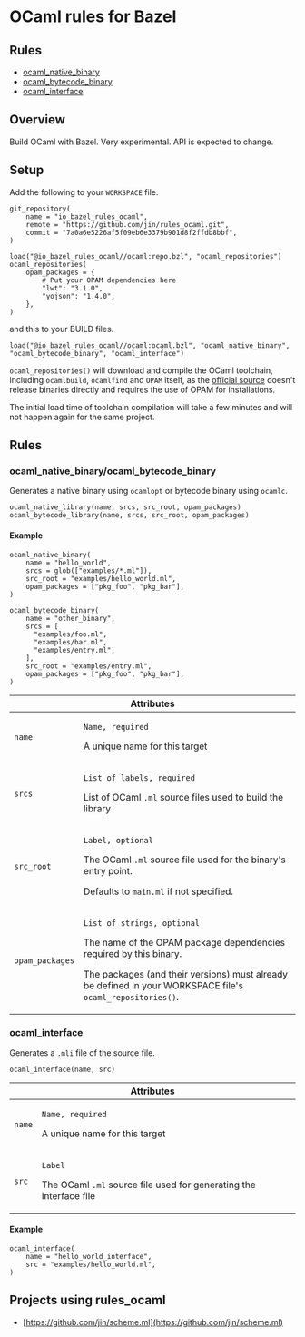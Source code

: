 # OCaml rules for Bazel

## Rules

* [ocaml_native_binary](#ocaml_native_binary/ocaml_bytecode_binary)
* [ocaml_bytecode_binary](#ocaml_native_binary/ocaml_bytecode_binary)
* [ocaml_interface](#ocaml_interface)

## Overview

Build OCaml with Bazel. Very experimental. API is expected to change.

## Setup

Add the following to your `WORKSPACE` file.

```bzl
git_repository(
    name = "io_bazel_rules_ocaml",
    remote = "https://github.com/jin/rules_ocaml.git",
    commit = "7a0a6e5226af5f09eb6e3379b901d8f2ffdb8bbf",
)

load("@io_bazel_rules_ocaml//ocaml:repo.bzl", "ocaml_repositories")
ocaml_repositories(
    opam_packages = {
        # Put your OPAM dependencies here
        "lwt": "3.1.0",
        "yojson": "1.4.0",
    },
)
```

and this to your BUILD files.

```bzl
load("@io_bazel_rules_ocaml//ocaml:ocaml.bzl", "ocaml_native_binary", "ocaml_bytecode_binary", "ocaml_interface")
```

`ocaml_repositories()` will download and compile the OCaml toolchain, including `ocamlbuild`, `ocamlfind` and `OPAM` itself, as the [official source](https://caml.inria.fr/download.en.html) doesn't release binaries directly and requires the use of OPAM for installations. 

The initial load time of toolchain compilation will take a few minutes and will not happen again for the same project.


## Rules

### ocaml_native_binary/ocaml_bytecode_binary

Generates a native binary using `ocamlopt` or bytecode binary using `ocamlc`.

```bzl
ocaml_native_library(name, srcs, src_root, opam_packages)
ocaml_bytecode_library(name, srcs, src_root, opam_packages)
```

#### Example

```bzl
ocaml_native_binary(
    name = "hello_world",
    srcs = glob(["examples/*.ml"]),
    src_root = "examples/hello_world.ml",
    opam_packages = ["pkg_foo", "pkg_bar"],
)

ocaml_bytecode_binary(
    name = "other_binary",
    srcs = [
      "examples/foo.ml",
      "examples/bar.ml",
      "examples/entry.ml",
    ],
    src_root = "examples/entry.ml",
    opam_packages = ["pkg_foo", "pkg_bar"],
)
```

<table class="table table-condensed table-bordered table-params">
  <colgroup>
    <col class="col-param" />
    <col class="param-description" />
  </colgroup>
  <thead>
    <tr>
      <th colspan="2">Attributes</th>
    </tr>
  </thead>
  <tbody>
    <tr>
      <td><code>name</code></td>
      <td>
        <p><code>Name, required</code></p>
        <p>A unique name for this target</p>
      </td>
    </tr>
    <tr>
      <td><code>srcs</code></td>
      <td>
        <p><code>List of labels, required</code></p>
        <p>List of OCaml <code>.ml</code> source files used to build the
        library</p>
      </td>
    </tr>
    <tr>
      <td><code>src_root</code></td>
      <td>
        <p><code>Label, optional</code></p>
        <p>The OCaml <code>.ml</code> source file used for the binary's entry point.<p>
        <p>Defaults to <code>main.ml</code> if not specified.
      </td>
    </tr>
    <tr>
      <td><code>opam_packages</code></td>
      <td>
        <p><code>List of strings, optional</code></p>
        <p>The name of the OPAM package dependencies required by this binary.</p>
        <p>The packages (and their versions) must already be defined in your WORKSPACE file's <code>ocaml_repositories()</code>.
      </td>
    </tr>
  </tbody>
</table>

### ocaml_interface

Generates a `.mli` file of the source file.

```bzl
ocaml_interface(name, src)
```

<table class="table table-condensed table-bordered table-params">
  <colgroup>
    <col class="col-param" />
    <col class="param-description" />
  </colgroup>
  <thead>
    <tr>
      <th colspan="2">Attributes</th>
    </tr>
  </thead>
  <tbody>
    <tr>
      <td><code>name</code></td>
      <td>
        <p><code>Name, required</code></p>
        <p>A unique name for this target</p>
      </td>
    </tr>
    <tr>
      <td><code>src</code></td>
      <td>
        <p><code>Label</code></p>
        <p>The OCaml <code>.ml</code> source file used for generating the interface file<p>
      </td>
    </tr>
  </tbody>
</table>

#### Example

```bzl
ocaml_interface(
    name = "hello_world_interface",
    src = "examples/hello_world.ml",
)
```

## Projects using rules_ocaml

- [https://github.com/jin/scheme.ml](https://github.com/jin/scheme.ml)
